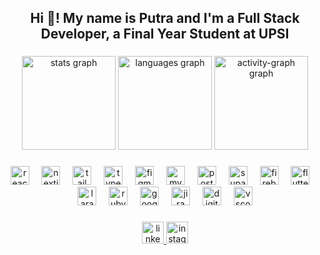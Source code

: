 <h2 align="center">Hi 👋! My name is Putra and I'm a Full Stack Developer, a Final Year Student at UPSI</h2>

###

<div align="center">
  <img src="https://github-readme-stats.vercel.app/api?username=putraamir&hide_title=false&hide_rank=false&show_icons=true&include_all_commits=true&count_private=true&disable_animations=false&theme=dracula&locale=en&hide_border=false" height="150" alt="stats graph"  />
  <img src="https://github-readme-stats.vercel.app/api/top-langs?username=putraamir&locale=en&hide_title=false&layout=compact&card_width=320&langs_count=5&theme=dracula&hide_border=false" height="150" alt="languages graph"  />
  <img src="https://github-readme-activity-graph.vercel.app/graph?username=putraamir&theme=dracula&area=true" height="150" alt="activity-graph graph"  />
</div>

###

<div align="center">
  <img src="https://skillicons.dev/icons?i=react" height="30" alt="react logo"  />
  <img width="12" />
  <img src="https://skillicons.dev/icons?i=nextjs" height="30" alt="nextjs logo"  />
  <img width="12" />
  <img src="https://skillicons.dev/icons?i=tailwind" height="30" alt="tailwindcss logo"  />
  <img width="12" />
  <img src="https://skillicons.dev/icons?i=ts" height="30" alt="typescript logo"  />
  <img width="12" />
  <img src="https://skillicons.dev/icons?i=figma" height="30" alt="figma logo"  />
  <img width="12" />
  <img src="https://skillicons.dev/icons?i=mysql" height="30" alt="mysql logo"  />
  <img width="12" />
  <img src="https://skillicons.dev/icons?i=postgres" height="30" alt="postgresql logo"  />
  <img width="12" />
  <img src="https://skillicons.dev/icons?i=supabase" height="30" alt="supabase logo"  />
  <img width="12" />
  <img src="https://skillicons.dev/icons?i=firebase" height="30" alt="firebase logo"  />
  <img width="12" />
  <img src="https://skillicons.dev/icons?i=flutter" height="30" alt="flutter logo"  />
  <img width="12" />
  <img src="https://skillicons.dev/icons?i=laravel" height="30" alt="laravel logo"  />
  <img width="12" />
  <img src="https://skillicons.dev/icons?i=ruby" height="30" alt="ruby logo"  />
  <img width="12" />
  <img src="https://skillicons.dev/icons?i=gcp" height="30" alt="googlecloud logo"  />
  <img width="12" />
  <img src="https://cdn.jsdelivr.net/gh/devicons/devicon/icons/jira/jira-original.svg" height="30" alt="jira logo"  />
  <img width="12" />
  <img src="https://cdn.simpleicons.org/digitalocean/0080FF" height="30" alt="digitalocean logo"  />
  <img width="12" />
  <img src="https://skillicons.dev/icons?i=vscode" height="30" alt="vscode logo"  />
</div>

###

<div align="center">
  <a href="https://www.linkedin.com/in/putraamir/" target="_blank">
    <img src="https://img.shields.io/static/v1?message=LinkedIn&logo=linkedin&label=&color=0077B5&logoColor=white&labelColor=&style=for-the-badge" height="35" alt="linkedin logo"  />
  </a>
  <a href="https://www.instagram.com/putra_amirr?igsh=OGQ5ZDc2ODk2ZA==" target="_blank">
    <img src="https://img.shields.io/static/v1?message=Instagram&logo=instagram&label=&color=E4405F&logoColor=white&labelColor=&style=for-the-badge" height="35" alt="instagram logo"  />
  </a>
</div>

###
